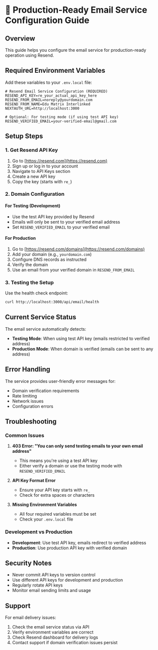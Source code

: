 # 📧 Production-Ready Email Service Configuration Guide

## Overview
This guide helps you configure the email service for production-ready operation using Resend.

## Required Environment Variables

Add these variables to your `.env.local` file:

```env
# Resend Email Service Configuration (REQUIRED)
RESEND_API_KEY=re_your_actual_api_key_here
RESEND_FROM_EMAIL=noreply@yourdomain.com
RESEND_FROM_NAME=Edu Matrix Interlinked
NEXTAUTH_URL=http://localhost:3000

# Optional: For testing mode (if using test API key)
RESEND_VERIFIED_EMAIL=your-verified-email@gmail.com
```

## Setup Steps

### 1. Get Resend API Key
1. Go to [https://resend.com](https://resend.com)
2. Sign up or log in to your account
3. Navigate to API Keys section
4. Create a new API key
5. Copy the key (starts with `re_`)

### 2. Domain Configuration

#### For Testing (Development)
- Use the test API key provided by Resend
- Emails will only be sent to your verified email address
- Set `RESEND_VERIFIED_EMAIL` to your verified email

#### For Production
1. Go to [https://resend.com/domains](https://resend.com/domains)
2. Add your domain (e.g., `yourdomain.com`)
3. Configure DNS records as instructed
4. Verify the domain
5. Use an email from your verified domain in `RESEND_FROM_EMAIL`

### 3. Testing the Setup

Use the health check endpoint:
```bash
curl http://localhost:3000/api/email/health
```

## Current Service Status

The email service automatically detects:
- **Testing Mode**: When using test API key (emails restricted to verified address)
- **Production Mode**: When domain is verified (emails can be sent to any address)

## Error Handling

The service provides user-friendly error messages for:
- Domain verification requirements
- Rate limiting
- Network issues
- Configuration errors

## Troubleshooting

### Common Issues

1. **403 Error: "You can only send testing emails to your own email address"**
   - This means you're using a test API key
   - Either verify a domain or use the testing mode with `RESEND_VERIFIED_EMAIL`

2. **API Key Format Error**
   - Ensure your API key starts with `re_`
   - Check for extra spaces or characters

3. **Missing Environment Variables**
   - All four required variables must be set
   - Check your `.env.local` file

### Development vs Production

- **Development**: Use test API key, emails redirect to verified address
- **Production**: Use production API key with verified domain

## Security Notes

- Never commit API keys to version control
- Use different API keys for development and production
- Regularly rotate API keys
- Monitor email sending limits and usage

## Support

For email delivery issues:
1. Check the email service status via API
2. Verify environment variables are correct
3. Check Resend dashboard for delivery logs
4. Contact support if domain verification issues persist
